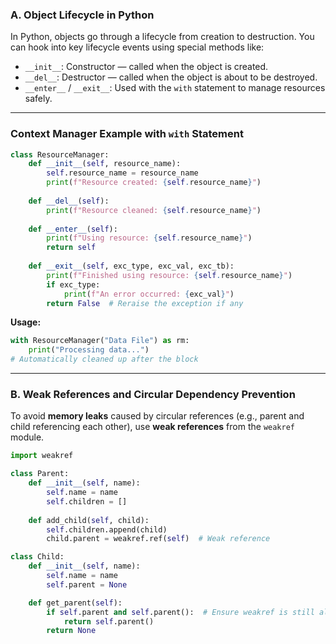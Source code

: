 ### **A. Object Lifecycle in Python**

In Python, objects go through a lifecycle from creation to destruction. You can hook into key lifecycle events using special methods like:

- `__init__`: Constructor — called when the object is created.
- `__del__`: Destructor — called when the object is about to be destroyed.
- `__enter__` / `__exit__`: Used with the `with` statement to manage resources safely.

---

### **Context Manager Example with `with` Statement**

```python
class ResourceManager:
    def __init__(self, resource_name):
        self.resource_name = resource_name
        print(f"Resource created: {self.resource_name}")
    
    def __del__(self):
        print(f"Resource cleaned: {self.resource_name}")
    
    def __enter__(self):
        print(f"Using resource: {self.resource_name}")
        return self
    
    def __exit__(self, exc_type, exc_val, exc_tb):
        print(f"Finished using resource: {self.resource_name}")
        if exc_type:
            print(f"An error occurred: {exc_val}")
        return False  # Reraise the exception if any
```

**Usage:**

```python
with ResourceManager("Data File") as rm:
    print("Processing data...")
# Automatically cleaned up after the block
```

---

### **B. Weak References and Circular Dependency Prevention**

To avoid **memory leaks** caused by circular references (e.g., parent and child referencing each other), use **weak references** from the `weakref` module.

```python
import weakref

class Parent:
    def __init__(self, name):
        self.name = name
        self.children = []
    
    def add_child(self, child):
        self.children.append(child)
        child.parent = weakref.ref(self)  # Weak reference
```

```python
class Child:
    def __init__(self, name):
        self.name = name
        self.parent = None

    def get_parent(self):
        if self.parent and self.parent():  # Ensure weakref is still alive
            return self.parent()
        return None
```
